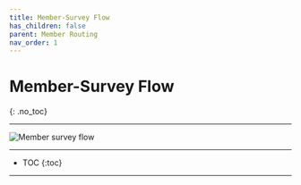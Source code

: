 ```yaml
---
title: Member-Survey Flow 
has_children: false
parent: Member Routing
nav_order: 1
---
```



# Member-Survey Flow
{: .no_toc}

---

![Member survey flow](https://github.com/josh-toluna/tolunaintegratedpaneldocs/blob/master/resources/flows/IP%20Flow%20Diagrams-Member%20Survey%20Flow.png?raw=true)

---

* TOC
{:toc}

---
